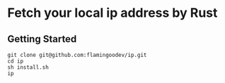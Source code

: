 # Fetch your local ip address by Rust

## Getting Started

```shell
git clone git@github.com:flamingoodev/ip.git
cd ip
sh install.sh
ip
```